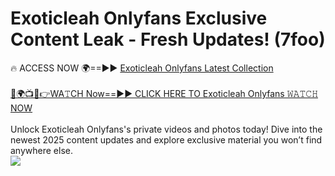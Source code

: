 # Exoticleah Onlyfans Exclusive Content Leak - Fresh Updates! (7foo)

🔥 ACCESS NOW 🌍==►► <a href="https://tinyurl.com/kvy9nzfs" rel="nofollow">Exoticleah Onlyfans Latest Collection</a>
<br><br>
[🔴🌍📺📱👉WA𝚃CH Now==►► CLICK HERE TO Exoticleah Onlyfans 𝚆𝙰𝚃𝙲𝙷 NOW](https://tinyurl.com/kvy9nzfs)
<br><br>
Unlock Exoticleah Onlyfans's private videos and photos today! Dive into the newest 2025 content updates and explore exclusive material you won’t find anywhere else.
<br>
<a href="https://tinyurl.com/kvy9nzfs" rel="nofollow" data-target="animated-image.originalLink"><img src="https://camo.githubusercontent.com/8a4f000d20f83aca3bf7ec5f350d767afa0574a8a352519fd8cfa583a6f93a33/68747470733a2f2f692e696d6775722e636f6d2f644a486b345a712e676966" data-canonical-src="https://i.imgur.com/dJHk4Zq.gif" style="max-width: 100%; display: inline-block;" data-target="animated-image.originalImage"></a>
<br>
